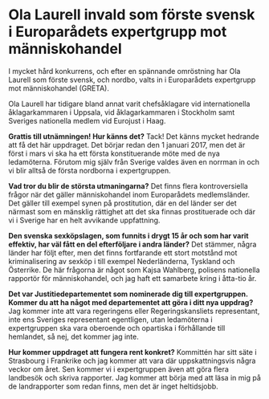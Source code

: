 # Ola Laurell invald som förste svensk i Europarådets expertgrupp mot människohandel

I mycket hård konkurrens, och efter en spännande omröstning har Ola Laurell som förste svensk, och nordbo, valts in i Europarådets expertgrupp mot människohandel (GRETA).

Ola Laurell har tidigare bland annat varit chefsåklagare vid internationella åklagarkammaren i Uppsala, vid åklagarkammaren i Stockholm samt Sveriges nationella medlem vid Eurojust i Haag.

**Grattis till utnämningen! Hur känns det?**
Tack! Det känns mycket hedrande att få det här uppdraget. Det börjar redan den 1 januari 2017, men det är först i mars vi ska ha ett första konstituerande möte med de nya ledamöterna. Förutom mig själv från Sverige valdes även en norrman in och vi blir alltså de första nordborna i expertgruppen.

**Vad tror du blir de största utmaningarna?**
Det finns flera kontroversiella frågor när det gäller människohandel inom Europarådets medlemsländer. Det gäller till exempel synen på prostitution, där en del länder ser det närmast som en mänsklig rättighet att det ska finnas prostituerade och där vi i Sverige har en helt avvikande uppfattning.

**Den svenska sexköpslagen, som funnits i drygt 15 år och som har varit effektiv, har väl fått en del efterföljare i andra länder?**
Det stämmer, några länder har följt efter, men det finns fortfarande ett stort motstånd mot kriminalisering av sexköp i till exempel Nederländerna, Tyskland och Österrike. De här frågorna är något som Kajsa Wahlberg, polisens nationella rapportör för människohandel, och jag haft ett samarbete kring i åtta-tio år.

**Det var Justitiedepartementet som nominerade dig till expertgruppen. Kommer du att ha något med departementet att göra i ditt nya uppdrag?**
Jag kommer inte att vara regeringens eller Regeringskansliets representant, inte ens Sveriges representant egentligen, utan ledamöterna i expertgruppen ska vara oberoende och opartiska i förhållande till hemlandet, så nej, det kommer jag inte.

**Hur kommer uppdraget att fungera rent konkret?**
Kommittén har sitt säte i Strasbourg i Frankrike och jag kommer att vara där uppskattningsvis några veckor om året. Sen kommer vi i expertgruppen även att göra flera landbesök och skriva rapporter. Jag kommer att börja med att läsa in mig på de landrapporter som redan finns, men det är inget heltidsjobb.
